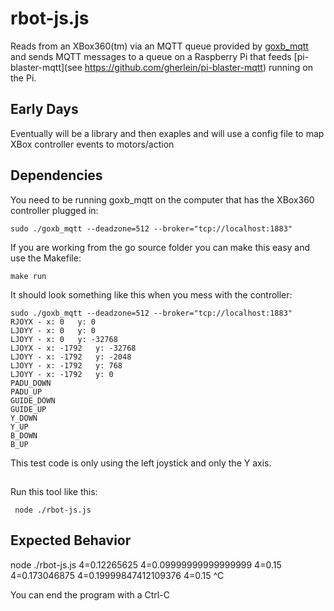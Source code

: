 # rbot-js.js
 
Reads from an XBox360(tm) via an MQTT queue provided by 
[goxb_mqtt](https://github.com/gherlein/goxb_mqtt) and sends MQTT messages to a queue on
a Raspberry Pi that feeds [pi-blaster-mqtt](see https://github.com/gherlein/pi-blaster-mqtt) 
running on the Pi.

## Early Days

Eventually will be a library and then exaples and will use a config file to map XBox controller
events to motors/action 

## Dependencies

You need to be running goxb_mqtt on the computer that has the XBox360 controller
plugged in:

```
sudo ./goxb_mqtt --deadzone=512 --broker="tcp://localhost:1883"
```
If you are working from the go source folder you can make this easy and use the 
Makefile:

```
make run
```

It should look something like this when you mess with the controller:

```
sudo ./goxb_mqtt --deadzone=512 --broker="tcp://localhost:1883"
RJOYX - x: 0   y: 0
LJOYY - x: 0   y: 0
LJOYY - x: 0   y: -32768
LJOYX - x: -1792   y: -32768
LJOYY - x: -1792   y: -2048
LJOYY - x: -1792   y: 768
LJOYY - x: -1792   y: 0
PADU_DOWN
PADU_UP
GUIDE_DOWN
GUIDE_UP
Y_DOWN
Y_UP
B_DOWN
B_UP
```

This test code is only using the left joystick and only the Y axis.

##

Run this tool like this:

```
 node ./rbot-js.js
```

## Expected Behavior

node ./rbot-js.js 
4=0.12265625
4=0.09999999999999999
4=0.15
4=0.173046875
4=0.19999847412109376
4=0.15
^C

You can end the program with a Ctrl-C



